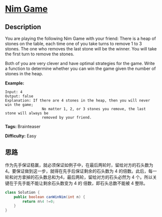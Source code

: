 # [Nim Game][title]

## Description

You are playing the following Nim Game with your friend: There is a heap of stones on the table, each time one of you take turns to remove 1 to 3 stones.
The one who removes the last stone will be the winner. You will take the first turn to remove the stones.

Both of you are very clever and have optimal strategies for the game. Write a function to determine whether you can win the game given the number of stones in the heap.

**Example:**

```
Input: 4
Output: false 
Explanation: If there are 4 stones in the heap, then you will never win the game;
                 No matter 1, 2, or 3 stones you remove, the last stone will always be 
                 removed by your friend.
```

**Tags:** Brainteaser

**Difficulty:** Easy

## 思路

作为先手保证稳赢，就必须保证如例子中，在最后两轮时，留给对方的石头数为 4。要保证做到这一步，就得在先手后保证剩余的石头数为 4 的倍数。此后，每一轮和对方拿掉的石头数总和为4，最后两轮，留给对方的石头必然为 4 个。所以关键在于先手能不能让剩余石头数变为 4 的 倍数，即石头总数不能被 4 整除。

``` java
class Solution {
    public boolean canWinNim(int n) {
        return n%4 !=0;
    }
}
```

[title]: https://leetcode.com/problems/nim-game
